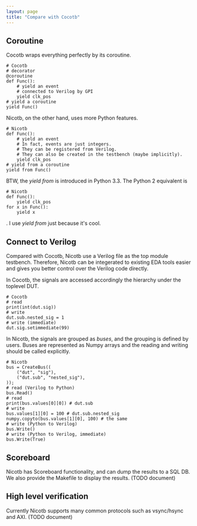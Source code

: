```yaml
---
layout: page
title: "Compare with Cocotb"
---
```

## Coroutine
Cocotb wraps everything perfectly by its coroutine.

    # Cocotb
    # decorator
    @coroutine
    def Func():
        # yield an event
        # connected to Verilog by GPI
        yield clk_pos
    # yield a coroutine
    yield Func()

Nicotb, on the other hand, uses more Python features.

    # Nicotb
    def Func():
        # yield an event
        # In fact, events are just integers.
        # They can be registered from Verilog.
        # They can also be created in the testbench (maybe implicitly).
        yield clk_pos
    # yield from a coroutine
    yield from Func()

BTW, the *yield from* is introduced in Python 3.3.
The Python 2 equivalent is

    # Nicotb
    def Func():
        yield clk_pos
    for x in Func():
        yield x

. I use *yield from* just because it\'s cool.


## Connect to Verilog
Compared with Cocotb, Nicotb use a Verilog file as the top module testbench.
Therefore, Nicotb can be integerated to existing EDA tools easier and gives you better control over the Verilog code directly.

In Cocotb, the signals are accessed accordingly the hierarchy under the toplevel DUT.

    # Cocotb
    # read
    print(int(dut.sig))
    # write
    dut.sub.nested_sig = 1
    # write (immediate)
    dut.sig.setimmediate(99)

In Nicotb, the signals are grouped as *buses*, and the grouping is defined by users.
Buses are represented as Numpy arrays and the reading and writing should be called explicitly.

    # Nicotb
    bus = CreateBus((
        ("dut", "sig"),
        ("dut.sub", "nested_sig"),
    ));
    # read (Verilog to Python)
    bus.Read()
    # read
    print(bus.values[0][0]) # dut.sub
    # write
    bus.values[1][0] = 100 # dut.sub.nested_sig
    numpy.copyto(bus.values[1][0], 100) # the same
    # write (Python to Verilog)
    bus.Write()
    # write (Python to Verilog, immediate)
    bus.Write(True)

## Scoreboard
Nicotb has Scoreboard functionality, and can dump the results to a SQL DB.
We also provide the Makefile to display the results.
(TODO document)

## High level verification
Currently Nicotb supports many common protocols such as vsync/hsync and AXI.
(TODO document)
